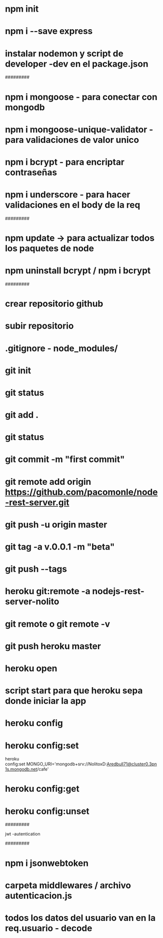 # npm init
# npm i --save express
# instalar nodemon y script de developer -dev en el package.json

#########

# npm i mongoose - para conectar con mongodb
# npm i mongoose-unique-validator - para validaciones de valor unico
# npm i bcrypt - para encriptar contraseñas
# npm i underscore - para hacer validaciones en el body de la req

#########

# npm update -> para actualizar todos los paquetes de node
# npm uninstall bcrypt / npm i bcrypt

#########

# crear repositorio github
# subir repositorio
# .gitignore - node_modules/
# git init
# git status
# git add .
# git status
# git commit -m "first commit"
# git remote add origin https://github.com/pacomonle/node-rest-server.git
# git push -u origin master
# git tag -a v.0.0.1 -m "beta"
# git push --tags

#  heroku git:remote -a nodejs-rest-server-nolito
# git remote o git remote -v
# git push heroku master
# heroku open
# script start para que heroku sepa donde iniciar la app

# heroku config
# heroku config:set <nombre-personalizado>
  heroku config:set MONGO_URI='mongodb+srv://NolitoxD:Aredbull71@cluster0.3pn1s.mongodb.net/cafe'
# heroku config:get <nombre-personalizado>
# heroku config:unset <nombre-personalizado>

#########

jwt -autentication

#########

# npm i jsonwebtoken
# carpeta middlewares / archivo autenticacion.js
# todos los datos del usuario van en la req.usuario - decode
